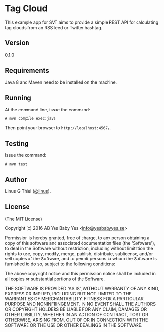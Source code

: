 # Tag Cloud

This example app for SVT aims to provide a simple REST API for calculating tag
clouds from an RSS feed or Twitter hashtag.

## Version

0.1.0

## Requirements

Java 8 and Maven need to be installed on the machine.

## Running

At the command line, issue the command:

    # mvn compile exec:java

Then point your browser to `http://localhost:4567/`.

## Testing

Issue the command:

    # mvn test

## Author

Linus G Thiel ([@linus](https://github.com/linus)).

## License

(The MIT License)

Copyright (c) 2016 AB Yes Baby Yes &lt;info@yesbabyyes.se&gt;

Permission is hereby granted, free of charge, to any person obtaining
a copy of this software and associated documentation files (the
'Software'), to deal in the Software without restriction, including
without limitation the rights to use, copy, modify, merge, publish,
distribute, sublicense, and/or sell copies of the Software, and to
permit persons to whom the Software is furnished to do so, subject to
the following conditions:

The above copyright notice and this permission notice shall be
included in all copies or substantial portions of the Software.

THE SOFTWARE IS PROVIDED 'AS IS', WITHOUT WARRANTY OF ANY KIND,
EXPRESS OR IMPLIED, INCLUDING BUT NOT LIMITED TO THE WARRANTIES OF
MERCHANTABILITY, FITNESS FOR A PARTICULAR PURPOSE AND NONINFRINGEMENT.
IN NO EVENT SHALL THE AUTHORS OR COPYRIGHT HOLDERS BE LIABLE FOR ANY
CLAIM, DAMAGES OR OTHER LIABILITY, WHETHER IN AN ACTION OF CONTRACT,
TORT OR OTHERWISE, ARISING FROM, OUT OF OR IN CONNECTION WITH THE
SOFTWARE OR THE USE OR OTHER DEALINGS IN THE SOFTWARE.
